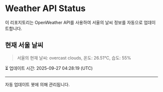
# Weather API Status

이 리포지토리는 OpenWeather API를 사용하여 서울의 날씨 정보를 자동으로 업데이트합니다.

## 현재 서울 날씨
> 서울의 현재 날씨: overcast clouds, 온도: 26.51°C, 습도: 55%

⏳ 업데이트 시간: 2025-09-27 04:28:19 (UTC)

---
자동 업데이트 봇에 의해 관리됩니다.
